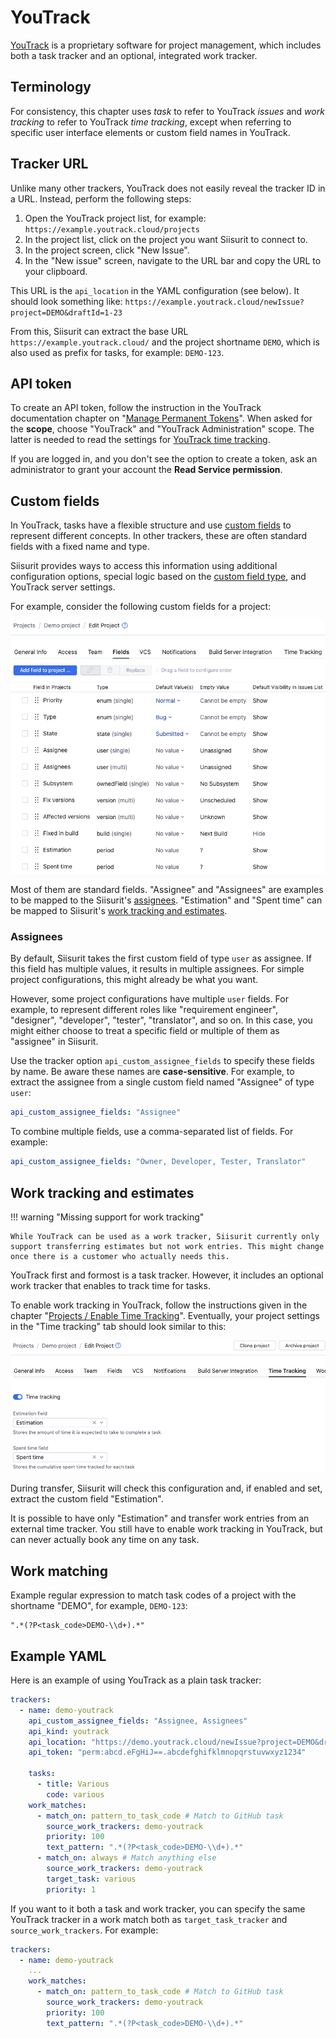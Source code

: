 # YouTrack

[YouTrack](https://www.jetbrains.com/youtrack/) is a proprietary software for project management, which includes both a task tracker and an optional, integrated work tracker.

## Terminology

For consistency, this chapter uses _task_ to refer to YouTrack _issues_ and _work tracking_ to refer to YouTrack _time tracking_, except when referring to specific user interface elements or custom field names in YouTrack.

## Tracker URL

Unlike many other trackers, YouTrack does not easily reveal the tracker ID in a URL. Instead, perform the following steps:

1. Open the YouTrack project list, for example: `https://example.youtrack.cloud/projects`
2. In the project list, click on the project you want Siisurit to connect to.
3. In the project screen, click "New Issue".
4. In the "New issue" screen, navigate to the URL bar and copy the URL to your clipboard.

This URL is the `api_location` in the YAML configuration (see below). It should look something like: `https://example.youtrack.cloud/newIssue?project=DEMO&draftId=1-23`

From this, Siisurit can extract the base URL `https://example.youtrack.cloud/` and the project shortname `DEMO`, which is also used as prefix for tasks, for example: `DEMO-123`.

## API token

To create an API token, follow the instruction in the YouTrack documentation chapter on "[Manage Permanent Tokens](https://www.jetbrains.com/help/youtrack/devportal/Manage-Permanent-Token.html)". When asked for the **scope**, choose "YouTrack" and "YouTrack Administration" scope. The latter is needed to read the settings for [YouTrack time tracking](#work-tracking-and-estimates).

If you are logged in, and you don't see the option to create a token, ask an administrator to grant your account the **Read Service permission**.

## Custom fields

In YouTrack, tasks have a flexible structure and use [custom fields](https://www.jetbrains.com/help/youtrack/server/custom-fields.html) to represent different concepts. In other trackers, these are often standard fields with a fixed name and type.

Siisurit provides ways to access this information using additional configuration options, special logic based on the [custom field type](https://www.jetbrains.com/help/youtrack/server/supported-custom-field-types.html), and YouTrack server settings.

For example, consider the following custom fields for a project:

![Example for YouTrack custom fields](youtrack/01-custom-fields.png)

Most of them are standard fields. "Assignee" and "Assignees" are examples to be mapped to the Siisurit's [assignees](#assignees). "Estimation" and "Spent time" can be mapped to Siisurit's [work tracking and estimates](#work-tracking-and-estimates).

### Assignees

By default, Siisurit takes the first custom field of type `user` as assignee. If this field has multiple values, it results in multiple assignees. For simple project
configurations, this might already be what you want.

However, some project configurations have multiple `user` fields. For example, to represent different roles like "requirement engineer", "designer", "developer", "tester", "translator", and so on. In this case, you might either choose to treat a specific field or multiple of them as "assignee" in Siisurit.

Use the tracker option `api_custom_assignee_fields` to specify these fields by name. Be aware these names are **case-sensitive**. For example, to extract the assignee from a single custom field named "Assignee" of type `user`:

```yaml
api_custom_assignee_fields: "Assignee"
```

To combine multiple fields, use a comma-separated list of fields. For example:

```yaml
api_custom_assignee_fields: "Owner, Developer, Tester, Translator"
```

## Work tracking and estimates

!!! warning "Missing support for work tracking"

    While YouTrack can be used as a work tracker, Siisurit currently only support transferring estimates but not work entries. This might change once there is a customer who actually needs this.

YouTrack first and formost is a task tracker. However, it includes an optional work tracker that enables to track time for tasks.

To enable work tracking in YouTrack, follow the instructions given in the chapter "[Projects / Enable Time Tracking](https://www.jetbrains.com/help/youtrack/cloud/enable-and-configure-time-tracking.html)". Eventually, your project settings in the "Time tracking" tab should look similar to this:

![Example for YouTrack time tracking settings](youtrack/02-configure-time-tracking.png)

During transfer, Siisurit will check this configuration and, if enabled and set, extract the custom field "Estimation".

It is possible to have only "Estimation" and transfer work entries from an external time tracker. You still have to enable work tracking in YouTrack, but can never actually book any time on any task.

## Work matching

Example regular expression to match task codes of a project with the shortname "DEMO", for example, `DEMO-123`:

```regexp
".*(?P<task_code>DEMO-\\d+).*"
```

## Example YAML

Here is an example of using YouTrack as a plain task tracker:

```yaml
trackers:
  - name: demo-youtrack
    api_custom_assignee_fields: "Assignee, Assignees"
    api_kind: youtrack
    api_location: "https://demo.youtrack.cloud/newIssue?project=DEMO&draftId=1-23"
    api_token: "perm:abcd.eFgHiJ==.abcdefghifklmnopqrstuvwxyz1234"

    tasks:
      - title: Various
        code: various
    work_matches:
      - match_on: pattern_to_task_code # Match to GitHub task
        source_work_trackers: demo-youtrack
        priority: 100
        text_pattern: ".*(?P<task_code>DEMO-\\d+).*"
      - match_on: always # Match anything else
        source_work_trackers: demo-youtrack
        target_task: various
        priority: 1
```

If you want to it both a task and work tracker, you can specify the same YouTrack tracker in a work match both as `target_task_tracker` and `source_work_trackers`. For example:

```yaml
trackers:
  - name: demo-youtrack
    ...
    work_matches:
      - match_on: pattern_to_task_code # Match to GitHub task
        source_work_trackers: demo-youtrack
        priority: 100
        text_pattern: ".*(?P<task_code>DEMO-\\d+).*"
```
